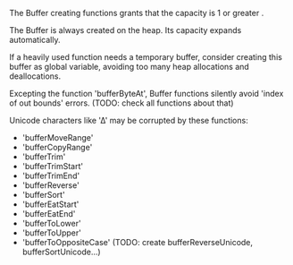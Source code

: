 
The Buffer creating functions grants that the capacity is 1 or greater .

The Buffer is always created on the heap. Its capacity expands automatically. 

If a heavily used function needs a temporary buffer, consider creating this buffer as global variable, avoiding too many heap allocations and deallocations.

Excepting the function 'bufferByteAt', Buffer functions silently avoid 'index of out bounds' errors. 
(TODO: check all functions about that) 

Unicode characters like '∆' may be corrupted by these functions:
- 'bufferMoveRange'
- 'bufferCopyRange'
- 'bufferTrim'
- 'bufferTrimStart'
- 'bufferTrimEnd'
- 'bufferReverse' 
- 'bufferSort'
- 'bufferEatStart'
- 'bufferEatEnd' 
- 'bufferToLower'
- 'bufferToUpper'
- 'bufferToOppositeCase'
(TODO: create bufferReverseUnicode, bufferSortUnicode...)

